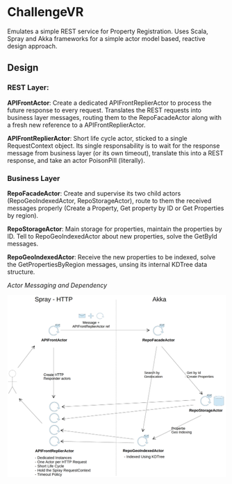 ChallengeVR
===================

Emulates a simple REST service for Property Registration. Uses Scala, Spray and Akka frameworks for a simple actor model based, reactive design approach.

## Design

### REST Layer:

**APIFrontActor**: Create a dedicated APIFrontReplierActor to process the future response to every request. Translates the REST requests into business layer messages, routing them to the RepoFacadeActor along with a fresh new reference to a APIFrontReplierActor.

**APIFrontReplierActor**: Short life cycle actor, sticked to a single RequestContext object. Its single responsability is to wait for the response message from business layer (or its own timeout), translate this into a REST response, and take an actor PoisonPill (literally).

### Business Layer

**RepoFacadeActor**: Create and supervise its two child actors (RepoGeoIndexedActor, RepoStorageActor), route to them the received messages properly (Create a Property, Get property by ID or Get Properties by region).

**RepoStorageActor**: Main storage for properties, maintain the properties by ID. Tell to RepoGeoIndexedActor about new properties, solve the GetById messages.

**RepoGeoIndexedActor**: Receive the new properties to be indexed, solve the GetPropertiesByRegion messages, unsing its internal KDTree data structure.


*Actor Messaging and Dependency*

![](https://raw.githubusercontent.com/darciopacifico/ChallengeVR/master/diagram.png)
